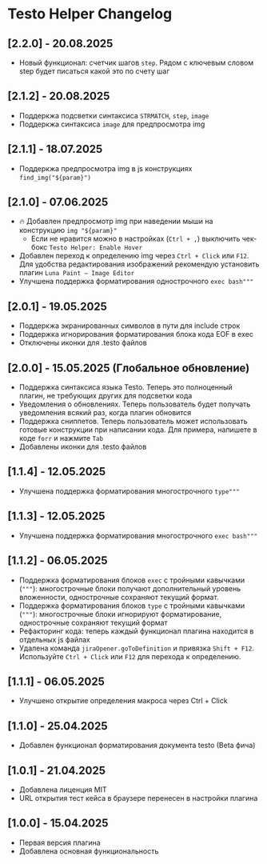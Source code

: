 # Testo Helper Changelog
## [2.2.0] - 20.08.2025
- Новый функционал: счетчик шагов `step`. Рядом с ключевым словом step будет писаться какой это по счету шаг
## [2.1.2] - 20.08.2025
- Поддеркжа подсветки синтаксиса `STRMATCH`, `step`, `image`
- Поддеркжа синтаксиса `image` для предпросмотра img 
## [2.1.1] - 18.07.2025
- Поддеркжа предпросмотра img в js конструкциях `find_img("${param}")`
## [2.1.0] - 07.06.2025
- 🔥 Добавлен предпросмотр img при наведении мыши на конструкцию `img "${param}"`
    - Если не нравится можно в настройках (`Ctrl + ,`) выключить чек-бокс `Testo Helper: Enable Hover`
- Добавлен переход к определению img через `Ctrl + Click` или `F12`. Для удобства редактирования изображений рекомендую установить плагин `Luna Paint — Image Editor`
- Улучшена поддержка форматирования однострочного `exec bash"""`
## [2.0.1] - 19.05.2025
- Поддеркжа экранированных символов в пути для include строк
- Поддержка игнорирования форматирования блока кода EOF в exec
- Отключены иконки для .testo файлов
## [2.0.0] - 15.05.2025 (Глобальное обновление)
- Поддержка синтаксиса языка Testo. Теперь это полноценный плагин, не требующих других для подсветки кода
- Уведомления о обновлениях. Теперь пользователь будет получать уведомления всякий раз, когда плагин обновится
- Поддержка сниппетов. Теперь пользователь может использовать готовые конструкции при написании кода. Для примера, напишете в коде `forr` и нажмите `Tab`
- Добавлены иконки для .testo файлов
## [1.1.4] - 12.05.2025
- Улучшена поддержка форматирования многострочного `type"""`
## [1.1.3] - 12.05.2025
- Улучшена поддержка форматирования многострочного `exec bash"""`
## [1.1.2] - 06.05.2025
- Поддержка форматирования блоков `exec` с тройными кавычками (`"""`): многострочные блоки получают дополнительный уровень вложенности, однострочные сохраняют текущий формат.
- Поддержка форматирования блоков `type` с тройными кавычками (`"""`): многострочные блоки игнорируют форматирование, однострочные сохраняют текущий формат
- Рефакторинг кода: теперь каждый функционал плагина находится в отдельных js файлах
- Удалена команда `jiraOpener.goToDefinition` и привязка `Shift + F12`. Используйте `Ctrl + Click` или `F12` для перехода к определению.
## [1.1.1] - 06.05.2025
- Улучшено открытие определения макроса через Ctrl + Click
## [1.1.0] - 25.04.2025
- Добавлен функционал форматирования документа testo (Beta фича)
## [1.0.1] - 21.04.2025
- Добавлена лиценция MIT
- URL открытия тест кейса в браузере перенесен в настройки плагина
## [1.0.0] - 15.04.2025
- Первая версия плагина
- Добавлена основная функциональность